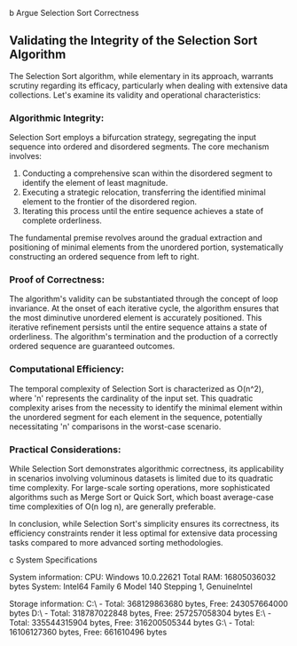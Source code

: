 b Argue Selection Sort Correctness

## Validating the Integrity of the Selection Sort Algorithm

The Selection Sort algorithm, while elementary in its approach, warrants scrutiny regarding its efficacy, particularly when dealing with extensive data collections. Let's examine its validity and operational characteristics:

### Algorithmic Integrity:

Selection Sort employs a bifurcation strategy, segregating the input sequence into ordered and disordered segments. The core mechanism involves:

1. Conducting a comprehensive scan within the disordered segment to identify the element of least magnitude.
2. Executing a strategic relocation, transferring the identified minimal element to the frontier of the disordered region.
3. Iterating this process until the entire sequence achieves a state of complete orderliness.

The fundamental premise revolves around the gradual extraction and positioning of minimal elements from the unordered portion, systematically constructing an ordered sequence from left to right.

### Proof of Correctness:

The algorithm's validity can be substantiated through the concept of loop invariance. At the onset of each iterative cycle, the algorithm ensures that the most diminutive unordered element is accurately positioned. This iterative refinement persists until the entire sequence attains a state of orderliness. The algorithm's termination and the production of a correctly ordered sequence are guaranteed outcomes.

### Computational Efficiency:

The temporal complexity of Selection Sort is characterized as O(n^2), where 'n' represents the cardinality of the input set. This quadratic complexity arises from the necessity to identify the minimal element within the unordered segment for each element in the sequence, potentially necessitating 'n' comparisons in the worst-case scenario.

### Practical Considerations:

While Selection Sort demonstrates algorithmic correctness, its applicability in scenarios involving voluminous datasets is limited due to its quadratic time complexity. For large-scale sorting operations, more sophisticated algorithms such as Merge Sort or Quick Sort, which boast average-case time complexities of O(n log n), are generally preferable.

In conclusion, while Selection Sort's simplicity ensures its correctness, its efficiency constraints render it less optimal for extensive data processing tasks compared to more advanced sorting methodologies.


c System Specifications

System information: CPU: Windows 10.0.22621 Total RAM: 16805036032 bytes System: Intel64 Family 6 Model 140 Stepping 1, GenuineIntel

Storage information: C:\ - Total: 368129863680 bytes, Free: 243057664000 bytes D:\ - Total: 318787022848 bytes, Free: 257257058304 bytes E:\ - Total: 335544315904 bytes, Free: 316200505344 bytes G:\ - Total: 16106127360 bytes, Free: 661610496 bytes